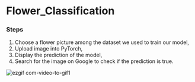 # Flower_Classification

### **Steps**
1. Choose a flower picture among the dataset we used to train our model,
2. Upload image into PyTorch,
3. Display the prediction of the model,
4. Search for the image on Google to check if the prediction is true.

![ezgif com-video-to-gif1](https://user-images.githubusercontent.com/22552968/51874325-99325500-2371-11e9-8862-5fe42fe50141.gif)
